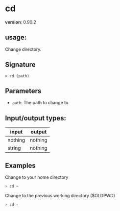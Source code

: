 # cd

**version**: 0.90.2

## **usage**:

Change directory.

## Signature

`> cd (path)`

## Parameters

- `path`: The path to change to.

## Input/output types:

| input   | output  |
| ------- | ------- |
| nothing | nothing |
| string  | nothing |

## Examples

Change to your home directory

```bash
> cd ~
```

Change to the previous working directory ($OLDPWD)

```bash
> cd -
```
